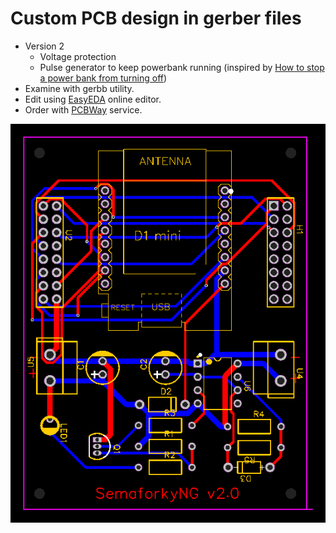 # Custom PCB design in gerber files

* Version 2
  * Voltage protection
  * Pulse generator to keep powerbank running (inspired by  [How to stop a power bank from turning off](https://technoreview85.com/how-to-stop-a-power-bank-from-turning-off/))
* Examine with gerbb utility.
* Edit using [EasyEDA](https://easyeda.com/) online editor.
* Order with [PCBWay](https://www.pcbway.com/) service.

![PCB overview](PCB.png)
